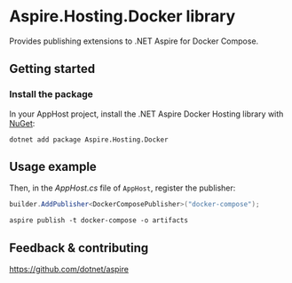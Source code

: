 # Aspire.Hosting.Docker library

Provides publishing extensions to .NET Aspire for Docker Compose.

## Getting started

### Install the package

In your AppHost project, install the .NET Aspire Docker Hosting library with [NuGet](https://www.nuget.org):

```dotnetcli
dotnet add package Aspire.Hosting.Docker
```

## Usage example

Then, in the _AppHost.cs_ file of `AppHost`, register the publisher:

```csharp
builder.AddPublisher<DockerComposePublisher>("docker-compose");
```

```shell
aspire publish -t docker-compose -o artifacts
```

## Feedback & contributing

https://github.com/dotnet/aspire
